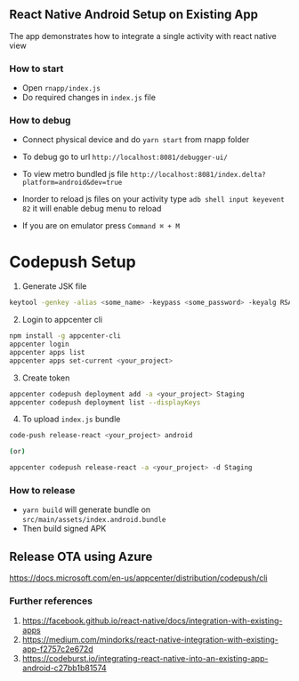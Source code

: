 ## React Native Android Setup on Existing App

The app demonstrates how to integrate a single activity with react native view

### How to start

* Open `rnapp/index.js`
* Do required changes in `index.js` file


### How to debug
 * Connect physical device and do `yarn start` from rnapp folder
 * To debug go to url `http://localhost:8081/debugger-ui/`

 * To view metro bundled js file `http://localhost:8081/index.delta?platform=android&dev=true`

 * Inorder to reload js files on your activity
 type `adb shell input keyevent 82` it will enable debug menu to reload

 * If you are on emulator press `Command ⌘ + M`

# Codepush Setup

1. Generate JSK file

```bash
keytool -genkey -alias <some_name> -keypass <some_password> -keyalg RSA -keystore codepushandroid.jks
```

2. Login to appcenter cli

```bash
npm install -g appcenter-cli
appcenter login
appcenter apps list
appcenter apps set-current <your_project>
```

3. Create token 

```bash
appcenter codepush deployment add -a <your_project> Staging
appcenter codepush deployment list --displayKeys
```

4. To upload `index.js` bundle 

```bash
code-push release-react <your_project> android

(or)

appcenter codepush release-react -a <your_project> -d Staging

```

### How to release

 * `yarn build` will generate bundle on `src/main/assets/index.android.bundle`
 * Then build signed APK

## Release OTA using Azure

https://docs.microsoft.com/en-us/appcenter/distribution/codepush/cli

 ### Further references

 1. https://facebook.github.io/react-native/docs/integration-with-existing-apps
 2. https://medium.com/mindorks/react-native-integration-with-existing-app-f2757c2e672d
 3. https://codeburst.io/integrating-react-native-into-an-existing-app-android-c27bb1b81574
